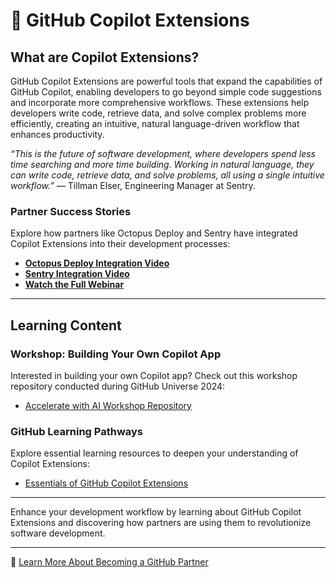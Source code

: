 # 🤖 GitHub Copilot Extensions

## What are Copilot Extensions?

GitHub Copilot Extensions are powerful tools that expand the capabilities of GitHub Copilot, enabling developers to go beyond simple code suggestions and incorporate more comprehensive workflows. These extensions help developers write code, retrieve data, and solve complex problems more efficiently, creating an intuitive, natural language-driven workflow that enhances productivity. 

*“This is the future of software development, where developers spend less time searching and more time building. Working in natural language, they can write code, retrieve data, and solve problems, all using a single intuitive workflow.”* — Tillman Elser, Engineering Manager at Sentry.

### Partner Success Stories

Explore how partners like Octopus Deploy and Sentry have integrated Copilot Extensions into their development processes:

- **[Octopus Deploy Integration Video](https://www.youtube.com/watch?v=pfiZIGGP29s)**
- **[Sentry Integration Video](https://www.youtube.com/watch?v=lZQ3biKpNr8)**
- **[Watch the Full Webinar](https://www.youtube.com/watch?v=JclDSHrSZV0)**

---

## Learning Content

### Workshop: Building Your Own Copilot App
Interested in building your own Copilot app? Check out this workshop repository conducted during GitHub Universe 2024:
- [Accelerate with AI Workshop Repository](https://github.com/github-technology-partners/AI1894S-Accelerate-with-AI)

### GitHub Learning Pathways
Explore essential learning resources to deepen your understanding of Copilot Extensions:
- [Essentials of GitHub Copilot Extensions](https://resources.github.com/learn/pathways/copilot/extensions/essentials-of-github-copilot-extensions/)

---

Enhance your development workflow by learning about GitHub Copilot Extensions and discovering how partners are using them to revolutionize software development.

---
🔗 [Learn More About Becoming a GitHub Partner](https://partner.github.com/)